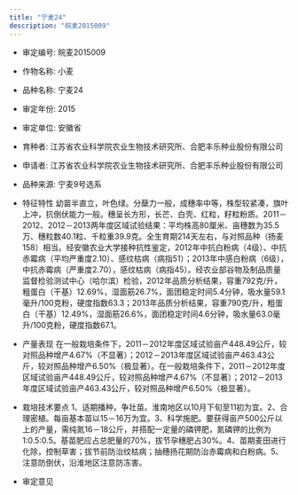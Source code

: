 ```yaml
---
title: "宁麦24"
description: "皖麦2015009"
---
```

* 审定编号:  皖麦2015009

*  作物名称:  小麦

*  品种名称:  宁麦24

*  审定年份:  2015

*  审定单位:  安徽省

* 育种者:  江苏省农业科学院农业生物技术研究所、合肥丰乐种业股份有限公司

*  申请者:  江苏省农业科学院农业生物技术研究所、合肥丰乐种业股份有限公司

*  品种来源:  宁麦9号选系


*  特征特性
幼苗半直立，叶色绿。分蘖力一般，成穗率中等，株型较紧凑，旗叶上冲，抗倒伏能力一般。穗呈长方形，长芒、白壳、红粒，籽粒粉质。2011－2012、2012－2013两年度区域试验结果：平均株高80厘米、亩穗数为35.5万、穗粒数40.1粒、千粒重39.9克。全生育期214天左右，与对照品种（扬麦158）相当。经安徽农业大学接种抗性鉴定，2012年中抗白粉病（4级）、中抗赤霉病（平均严重度2.10）、感纹枯病（病指51）；2013年中感白粉病（6级），中抗赤霉病（严重度2.70），感纹枯病（病指45）。经农业部谷物及制品质量监督检验测试中心（哈尔滨）检验，2012年品质分析结果，容重792克/升，粗蛋白（干基）12.69%，湿面筋26.7%，面团稳定时间5.4分钟，吸水量59.1毫升/100克粉，硬度指数63.3；2013年品质分析结果，容重790克/升，粗蛋白（干基）12.49%，湿面筋26.6%，面团稳定时间4.6分钟，吸水量63.0毫升/100克粉，硬度指数67.1。


*  产量表现
在一般栽培条件下，2011－2012年度区域试验亩产448.49公斤，较对照品种增产4.67%（不显著）；2012－2013年度区域试验亩产463.43公斤，较对照品种增产6.50%（极显著）。在一般栽培条件下，2011－2012年度区域试验亩产448.49公斤，较对照品种增产4.67%（不显著）；2012－2013年度区域试验亩产463.43公斤，较对照品种增产6.50%（极显著）。


*  栽培技术要点
1、适期播种，争壮苗。淮南地区以10月下旬至11初为宜。2、合理密植。每亩基本苗以15－16万为宜。3、科学施肥。要获得亩产500公斤以上的产量，需纯氮16－18公斤，并搭配一定量的磷钾肥，氮磷钾的比例为1:0.5:0.5。基苗肥应占总肥量的70%，拔节孕穗肥占30%。4、苗期麦田进行化除，控制草害；拔节前防治纹枯病；抽穗扬花期防治赤霉病和白粉病。5、注意防倒伏，沿淮地区注意防冻害。


*  审定意见

